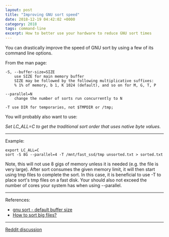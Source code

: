 ```yaml
---
layout: post
title: "Improving GNU sort speed"
date: 2018-12-19 04:42:02 +0000
category: 2018
tags: command-line
excerpt: How to better use your hardware to reduce GNU sort times
---
```


You can drastically improve the speed of GNU sort by using a few of its command line options.


From the man page:

    -S, --buffer-size=SIZE
        use SIZE for main memory buffer
        SIZE may be followed by the following multiplicative suffixes: 
        % 1% of memory, b 1, K 1024 (default), and so on for M, G, T, P

    --parallel=N
        change the number of sorts run concurrently to N

    -T use DIR for temporaries, not $TMPDIR or /tmp;

You will probably also want to use:

*Set LC_ALL=C to get the traditional sort order that uses native byte values.*

____

Example:

    export LC_ALL=C
    sort -S 8G --parallel=4 -T /mnt/fast_ssd/tmp unsorted.txt > sorted.txt

Note, this will not use 8 gigs of memory unless it is needed (e.g. the file is very large).  After sort consumes the given memory limit, it will then start using tmp files to complete the sort.  In this case, it is beneficial to use -T to place sort's tmp files on a fast disk.  Your should also not exceed the number of cores your system has when using --parallel.

____

References:

* [gnu sort - default buffer size](https://stackoverflow.com/questions/37514283/gnu-sort-default-buffer-size)
* [How to sort big files?](https://unix.stackexchange.com/questions/120096/how-to-sort-big-files)

___

[Reddit discussion](https://www.reddit.com/r/commandline/comments/a7hq5n/psa_improving_gnu_sort_speed/)


